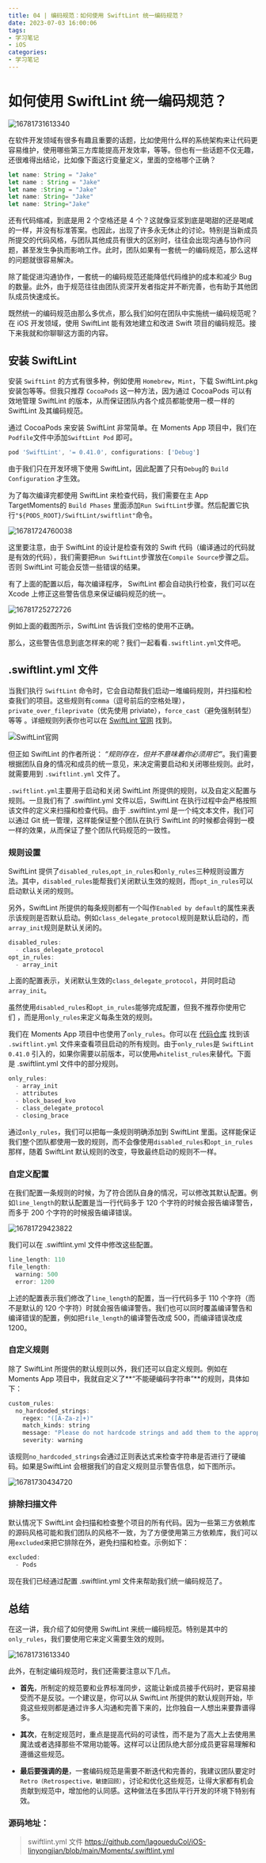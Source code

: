 ```yaml
---
title: 04 | 编码规范：如何使用 SwiftLint 统一编码规范？
date: 2023-07-03 16:00:06
tags:
- 学习笔记
- iOS
categories:
- 学习笔记
---
```


# 如何使用 SwiftLint 统一编码规范？

![16781731613340](assets/16781731613340.jpg)

<!-- more -->

在软件开发领域有很多有趣且重要的话题，比如使用什么样的系统架构来让代码更容易维护，使用哪些第三方库能提高开发效率，等等。但也有一些话题不仅无趣，还很难得出结论，比如像下面这行变量定义，里面的空格哪个正确？

```js
let name: String = "Jake"
let name : String = "Jake"
let name :String = "Jake"
let name: String= "Jake"
let name: String="Jake"
```

还有代码缩减，到底是用 2 个空格还是 4 个？这就像豆浆到底是喝甜的还是喝咸的一样，并没有标准答案。也因此，出现了许多永无休止的讨论。特别是当新成员所提交的代码风格，与团队其他成员有很大的区别时，往往会出现沟通与协作问题，甚至发生争执而影响工作。此时，团队如果有一套统一的编码规范，那么这样的问题就很容易解决。

除了能促进沟通协作，一套统一的编码规范还能降低代码维护的成本和减少 Bug 的数量。此外，由于规范往往由团队资深开发者指定并不断完善，也有助于其他团队成员快速成长。

既然统一的编码规范由那么多优点，那么我们如何在团队中实施统一编码规范呢？在 iOS 开发领域，使用 SwiftLint 能有效地建立和改进 Swift 项目的编码规范。接下来我就和你聊聊这方面的内容。

## 安装 SwiftLint

安装 `SwiftLint` 的方式有很多种，例如使用 `Homebrew`，`Mint`，下载 SwiftLint.pkg 安装包等等。但我只推荐 `CocoaPods` 这一种方法，因为通过 CocoaPods 可以有效地管理 SwiftLint 的版本，从而保证团队内各个成员都能使用一模一样的 SwiftLint 及其编码规范。

通过 CocoaPods 来安装 SwiftLint 非常简单。在 Moments App 项目中，我们在`Podfile`文件中添加`SwiftLint Pod` 即可。

```js
pod 'SwiftLint', '= 0.41.0', configurations: ['Debug']
```

由于我们只在开发环境下使用 SwiftLint，因此配置了只有`Debug`的 `Build Configuration` 才生效。

为了每次编译完都使用 SwiftLint 来检查代码，我们需要在主 App TargetMoments的 `Build Phases` 里面添加`Run SwiftLint`步骤。然后配置它执行`"${PODS_ROOT}/SwiftLint/swiftlint"`命令。

![16781724760038](assets/16781724760038.jpg)

这里要注意，由于 SwiftLint 的设计是检查有效的 Swift 代码（编译通过的代码就是有效的代码），我们需要把`Run SwiftLint`步骤放在`Compile Source`步骤之后。否则 SwiftLint 可能会反馈一些错误的结果。

有了上面的配置以后，每次编译程序， SwiftLint 都会自动执行检查，我们可以在 Xcode 上修正这些警告信息来保证编码规范的统一。

![16781725272726](assets/16781725272726.jpg)

例如上面的截图所示，SwiftLint 告诉我们空格的使用不正确。

那么，这些警告信息到底怎样来的呢？我们一起看看`.swiftlint.yml`文件吧。

## .swiftlint.yml 文件

当我们执行 `SwiftLint` 命令时，它会自动帮我们启动一堆编码规则，并扫描和检查我们的项目。这些规则有`comma`（逗号前后的空格处理），`private_over_fileprivate`（优先使用 priviate），`force_cast`（避免强制转型）等等 。详细规则列表你也可以在 [SwiftLint 官网](https://realm.github.io/SwiftLint/rule-directory.html) 找到。

![SwiftLint官网](assets/SwiftLint%E5%AE%98%E7%BD%91.png)


但正如 SwiftLint 的作者所说： *“规则存在，但并不意味着你必须用它”*。我们需要根据团队自身的情况和成员的统一意见，来决定需要启动和关闭哪些规则。此时，就需要用到 `.swiftlint.yml` 文件了。

`.swiftlint.yml`主要用于启动和关闭 SwiftLint 所提供的规则，以及自定义配置与规则。一旦我们有了 .swiftlint.yml 文件以后，SwiftLint 在执行过程中会严格按照该文件的定义来扫描和检查代码。由于 .swiftlint.yml 是一个纯文本文件，我们可以通过 Git 统一管理，这样能保证整个团队在执行 SwiftLint 的时候都会得到一模一样的效果，从而保证了整个团队代码规范的一致性。

### 规则设置

SwiftLint 提供了`disabled_rules`,`opt_in_rules`和`only_rules`三种规则设置方法。其中，`disabled_rules`能帮我们关闭默认生效的规则，而`opt_in_rules`可以启动默认关闭的规则。

另外，SwiftLint 所提供的每条规则都有一个叫作`Enabled by default`的属性来表示该规则是否默认启动。例如`class_delegate_protocol`规则是默认启动的，而`array_init`规则是默认关闭的。

```js
disabled_rules:
  - class_delegate_protocol
opt_in_rules:
  - array_init
```

上面的配置表示，关闭默认生效的`class_delegate_protocol`，并同时启动`array_init`。

虽然使用`disabled_rules`和`opt_in_rules`能够完成配置，但我不推荐你使用它们 ，而是用`only_rules`来定义每条生效的规则。

我们在 Moments App 项目中也使用了`only_rules`。你可以在 [代码仓库](https://github.com/lagoueduCol/iOS-linyongjian/blob/main/Moments/.swiftlint.yml) 找到该 `.swiftlint.yml` 文件来查看项目启动的所有规则。由于`only_rules`是 `SwiftLint 0.41.0` 引入的，如果你需要以前版本，可以使用`whitelist_rules`来替代。下面是 .swiftlint.yml 文件中的部分规则。

```js
only_rules:
  - array_init
  - attributes
  - block_based_kvo
  - class_delegate_protocol
  - closing_brace
```

通过`only_rules`，我们可以把每一条规则明确添加到 SwiftLint 里面。这样能保证我们整个团队都使用一致的规则，而不会像使用`disabled_rules`和`opt_in_rules`那样，随着 SwiftLint 默认规则的改变，导致最终启动的规则不一样。

### 自定义配置

在我们配置一条规则的时候，为了符合团队自身的情况，可以修改其默认配置。例如`line_length`的默认配置是当一行代码多于 120 个字符的时候会报告编译警告，而多于 200 个字符的时候报告编译错误。

![16781729423822](assets/16781729423822.jpg)

我们可以在 .swiftlint.yml 文件中修改这些配置。

```js
line_length: 110
file_length:
  warning: 500
  error: 1200
```

上述的配置表示我们修改了`line_length`的配置，当一行代码多于 110 个字符（而不是默认的 120 个字符）时就会报告编译警告。我们也可以同时覆盖编译警告和编译错误的配置，例如把`file_length`的编译警告改成 500，而编译错误改成 1200。

### 自定义规则

除了 SwiftLint 所提供的默认规则以外，我们还可以自定义规则。例如在 Moments App 项目中，我就自定义了**“不能硬编码字符串”**的规则，具体如下：

```js
custom_rules:
  no_hardcoded_strings:
    regex: "([A-Za-z]+)"
    match_kinds: string
    message: "Please do not hardcode strings and add them to the appropriate `Localizable.strings` file; a build script compiles all strings into strongly typed resources available through `Generated/Strings.swift`, e.g. `L10n.accessCamera"
    severity: warning
```

该规则`no_hardcoded_strings`会通过正则表达式来检查字符串是否进行了硬编码。如果是SwiftLint 会根据我们的自定义规则显示警告信息，如下图所示。

![16781730434720](assets/16781730434720.jpg)

### 排除扫描文件

默认情况下 SwiftLint 会扫描和检查整个项目的所有代码。因为一些第三方依赖库的源码风格可能和我们团队的风格不一致，为了方便使用第三方依赖库，我们可以用`excluded`来把它排除在外，避免扫描和检查。示例如下：

```js
excluded:
  - Pods
```

现在我们已经通过配置 .swiftlint.yml 文件来帮助我们统一编码规范了。

## 总结

在这一讲，我介绍了如何使用 SwiftLint 来统一编码规范。特别是其中的`only_rules`，我们要使用它来定义需要生效的规则。

![16781731613340](assets/16781731613340.jpg)

此外，在制定编码规范时，我们还需要注意以下几点。

* **首先**，所制定的规范要和业界标准同步，这能让新成员接手代码时，更容易接受而不是反驳。一个建议是，你可以从 SwiftLint 所提供的默认规则开始，毕竟这些规则都是通过许多人沟通和完善下来的，比你独自一人想出来要靠谱得多。

* **其次**，在制定规范时，重点是提高代码的可读性，而不是为了高大上去使用黑魔法或者选择那些不常用功能等。这样可以让团队绝大部分成员更容易理解和遵循这些规范。

* **最后要强调的是**，一套编码规范是需要不断迭代和完善的，我建议团队要定时 `Retro（Retrospective，敏捷回顾）`，讨论和优化这些规范，让得大家都有机会贡献到规范中，增加他的认同感。这种做法在多团队平行开发的环境下特别有效。

### 源码地址：

>swiftlint.yml 文件
https://github.com/lagoueduCol/iOS-linyongjian/blob/main/Moments/.swiftlint.yml